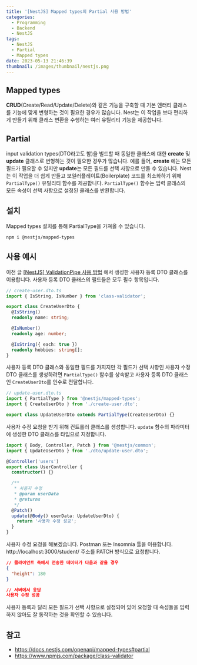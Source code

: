 ```yaml
---
title: '[NestJS] Mapped types의 Partial 사용 방법'
categories:
  - Programming
  - Backend
  - NestJS
tags:
  - NestJS
  - Partial
  - Mapped types
date: 2023-05-13 21:46:39
thumbnail: /images/thumbnail/nestjs.png
---
```


## Mapped types

**CRUD**(Create/Read/Update/Delete)와 같은 기능을 구축할 때 기본 엔터티 클래스를 기능에 맞게 변형하는 것이 필요한 경우가 많습니다. Nest는 이 작업을 보다 편리하게 만들기 위해 클래스 변환을 수행하는 여러 유틸리티 기능을 제공합니다.

## Partial

input validation types(DTO라고도 함)을 빌드할 때 동일한 클래스에 대한 **create** 및 **update** 클래스로 변형하는 것이 필요한 경우가 많습니다. 예를 들어, **create** 에는 모든 필드가 필요할 수 있지만 **update**는 모든 필드를 선택 사항으로 만들 수 있습니다. Nest는 이 작업을 더 쉽게 만들고 보일러플레이트(Boilerplate) 코드를 최소화하기 위해 `PartialType()` 유틸리티 함수를 제공합니다. `PartialType()` 함수는 입력 클래스의 모든 속성이 선택 사항으로 설정된 클래스를 반환합니다.

## 설치

Mapped types 설치를 통해 PartialType을 가져올 수 있습니다.

```properties
npm i @nestjs/mapped-types
```

## 사용 예시

이전 글 [[NestJS] ValidationPipe 사용 방법](https://hgko1207.github.io/2023/05/11/nest-4/) 에서 생성한 사용자 등록 DTO 클래스를 이용합니다. 사용자 등록 DTO 클래스의 필드들은 모두 필수 항목입니다.

```ts
// create-user.dto.ts
import { IsString, IsNumber } from 'class-validator';

export class CreateUserDto {
  @IsString()
  readonly name: string;

  @IsNumber()
  readonly age: number;

  @IsString({ each: true })
  readonly hobbies: string[];
}
```

사용자 등록 DTO 클래스와 동일한 필드를 가지지만 각 필드가 선택 사항인 사용자 수정 DTO 클래스를 생성하려면 `PartialType()` 함수를 상속받고 사용자 등록 DTO 클래스인 `CreateUserDto`를 인수로 전달합니다.

```ts
// update-user.dto.ts
import { PartialType } from '@nestjs/mapped-types';
import { CreateUserDto } from './create-user.dto';

export class UpdateUserDto extends PartialType(CreateUserDto) {}
```

사용자 수정 요청을 받기 위해 컨트롤러 클래스를 생성합니다. `update` 함수의 파라미터에 생성한 DTO 클래스를 타입으로 지정합니다.

```ts
import { Body, Controller, Patch } from '@nestjs/common';
import { UpdateUserDto } from './dto/update-user.dto';

@Controller('users')
export class UserController {
  constructor() {}

  /**
   * 사용자 수정
   * @param userData
   * @returns
   */
  @Patch()
  update(@Body() userData: UpdateUserDto) {
    return '사용자 수정 성공';
  }
}
```

사용자 수정 요청을 해보겠습니다. Postman 또는 Insomnia 툴을 이용합니다.
http://localhost:3000/student/ 주소를 PATCH 방식으로 요청합니다.

```json
// 클라이언트 측에서 전송한 데이터가 다음과 같을 경우
{
  "height": 180
}
```

```json
// 서버에서 응답
사용자 수정 성공
```

사용자 등록과 달리 모든 필드가 선택 사항으로 설정되어 있어 요청할 때 속성들을 입력하지 않아도 잘 동작하는 것을 확인할 수 있습니다.

## 참고

- https://docs.nestjs.com/openapi/mapped-types#partial
- https://www.npmjs.com/package/class-validator
